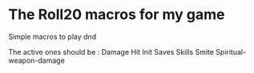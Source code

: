 # The Roll20 macros for my game
Simple macros to play dnd

The active ones should be :
Damage
Hit
Init
Saves
Skills
Smite
Spiritual-weapon-damage
